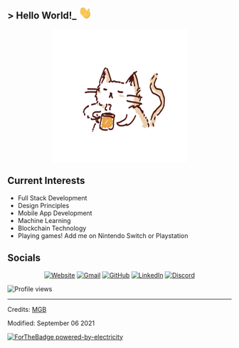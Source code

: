 <h2> > Hello World!_ <img src="https://raw.githubusercontent.com/ABSphreak/ABSphreak/master/gifs/Hi.gif" width="30px"></h2>
<p align="center">
	<img align="center" src='https://github.com/mgbaybay/mgbaybay/blob/main/tumblr_n48kjpfo4S1qg6rkio1_500.gif' width='300"'>
</p>

## Current Interests

- Full Stack Development
- Design Principles
- Mobile App Development
- Machine Learning
- Blockchain Technology
- Playing games! Add me on Nintendo Switch or Playstation 

## Socials
<p align="center">
  <a href="https://mgbaybay.github.io/"><img src="https://img.icons8.com/bubbles/50/000000/web.png" alt="Website"/></a>
	<a href="mailto:betaalpha477@gmail.com"><img src="https://img.icons8.com/bubbles/50/000000/gmail.png" alt="Gmail"/></a>
	<a href="https://github.com/mgbaybay"><img src="https://img.icons8.com/bubbles/50/000000/github.png" alt="GitHub"/></a>
	<a href="https://www.linkedin.com/in/maegracebaybay/"><img src="https://img.icons8.com/bubbles/50/000000/linkedin.png" alt="LinkedIn"/></a>
	<a href="https://discordapp.com/users/mg#8093/"><img src="https://img.icons8.com/bubbles/50/000000/discord-logo.png" alt="Discord"/></a>
</p>

<!-- ![page visits](https://visitor-badge.glitch.me/badge?page_id=mgbaybay.mgbaybay) -->
<!-- [![Hits](https://hits.seeyoufarm.com/api/count/incr/badge.svg?url=https%3A%2F%2Fgithub.com%2Fmgbaybay%2F&count_bg=%233D89C8&title_bg=%23555555&icon=&icon_color=%23E7E7E7&title=page-visits&edge_flat=false)](https://hits.seeyoufarm.com) -->
![Profile views](https://gpvc.arturio.dev/mgbaybay)

-----
Credits: [MGB](https://github.com/mgbaybay)

Modified: September 06 2021

[![ForTheBadge powered-by-electricity](http://ForTheBadge.com/images/badges/powered-by-electricity.svg)](http://ForTheBadge.com)
